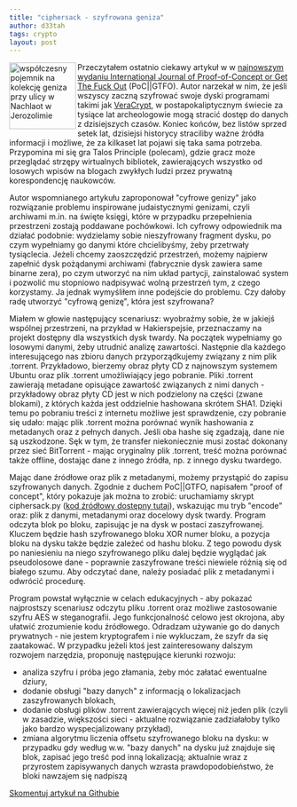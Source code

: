 ```yaml
---
title: "ciphersack - szyfrowana geniza"
author: d33tah
tags: crypto
layout: post
---
```


<img src="https://upload.wikimedia.org/wikipedia/commons/8/86/TaggedGeniza.jpg" width="120px" align="left" alt="współczesny pojemnik na kolekcję geniza przy ulicy w Nachlaot w Jerozolimie" title="źródło: Wikipedia, licencja: CC BY-SA 2.0, nazwa pliku: TaggedGeniza.jpg">

Przeczytałem ostatnio ciekawy artykuł w w [najnowszym wydaniu International Journal of Proof-of-Concept or Get The Fuck Out](https://archive.org/details/pocorgtfo20/page/n3/mode/2up) (PoC\|\|GTFO). Autor narzekał w nim, że jeśli wszyscy zaczną szyfrować swoje dyski programami takimi jak [VeraCrypt](https://www.veracrypt.fr/en/Downloads.html), w postapokaliptycznym świecie za tysiące lat archeologowie mogą stracić dostęp do danych z dzisiejszych czasów. Koniec końców, bez listów sprzed setek lat, dzisiejsi historycy straciliby ważne źródła informacji i możliwe, że za kilkaset lat pojawi się taka sama potrzeba. Przypomina mi się gra Talos Principle (polecam), gdzie gracz może przeglądać strzępy wirtualnych bibliotek, zawierających wszystko od losowych wpisów na blogach zwykłych ludzi przez prywatną korespondencję naukowców.

Autor wspomnianego artykułu zaproponował "cyfrowe genizy" jako rozwiązanie problemu inspirowane judaistycznymi genizami, czyli archiwami m.in. na święte księgi, które w przypadku przepełnienia przestrzeni zostają poddawane pochówkowi. Ich cyfrowy odpowiednik ma działać podobnie: wydzielamy sobie nieszyfrowany fragment dysku, po czym wypełniamy go danymi które chcielibyśmy, żeby przetrwały tysiąclecia. Jeżeli chcemy zaoszczędzić przestrzeń, możemy najpierw zapełnić dysk pożądanymi archiwami (fabrycznie dysk zawiera same binarne zera), po czym utworzyć na nim układ partycji, zainstalować system i pozwolić mu stopniowo nadpisywać wolną przestrzeń tym, z czego korzystamy. Ja jednak wymyśliłem inne podejście do problemu. Czy dałoby radę utworzyć "cyfrową genizę", która jest szyfrowana?

Miałem w głowie następujący scenariusz: wyobraźmy sobie, że w jakiejś wspólnej przestrzeni, na przykład w Hakierspejsie, przeznaczamy na projekt dostępny dla wszystkich dysk twardy. Na początek wypełniamy go losowymi danymi, żeby utrudnić analizę zawartości. Następnie dla każdego interesującego nas zbioru danych przyporządkujemy związany z nim plik .torrent. Przykładowo, bierzemy obraz płyty CD z najnowszym systemem Ubuntu oraz plik .torrent umożliwiający jego pobranie. Pliki .torrent zawierają metadane opisujące zawartość związanych z nimi danych - przykładowy obraz płyty CD jest w nich podzielony na części (zwane blokami), z których każda jest oddzielnie hashowana skrótem SHA1. Dzięki temu po pobraniu treści z internetu możliwe jest sprawdzenie, czy pobranie się udało: mając plik .torrent można porównać wynik hashowania z metadanych oraz z pełnych danych. Jeśli oba hashe się zgadzają, dane nie są uszkodzone. Sęk w tym, że transfer niekoniecznie musi zostać dokonany przez sieć BitTorrent - mając oryginalny plik .torrent, treść można porównać także offline, dostając dane z innego źródła, np. z innego dysku twardego.

Mając dane źródłowe oraz plik z metadanymi, możemy przystąpić do zapisu szyfrowanych danych. Zgodnie z duchem PoC\|\|GTFO, napisałem "proof of concept", który pokazuje jak można to zrobić: uruchamiamy skrypt ciphersack.py ([kod źródłowy dostępny tutaj](https://github.com/hakierspejs/ciphersack)), wskazując mu tryb "encode" oraz: plik z danymi, metadanymi oraz docelowy dysk twardy. Program odczyta blok po bloku, zapisując je na dysk w postaci zaszyfrowanej. Kluczem będzie hash szyfrowanego bloku XOR numer bloku, a pozycja bloku na dysku także będzie zależeć od hashu bloku. Z tego powodu dysk po naniesieniu na niego szyfrowanego pliku dalej będzie wyglądać jak pseudolosowe dane - poprawnie zaszyfrowane treści niewiele różnią się od białego szumu. Aby odczytać dane, należy posiadać plik z metadanymi i odwrócić procedurę.

Program powstał wyłącznie w celach edukacyjnych - aby pokazać najprostszy scenariusz odczytu pliku .torrent oraz możliwe zastosowanie szyfru AES w steganografii. Jego funkcjonalność celowo jest okrojona, aby ułatwić zrozumienie kodu źródłowego. Odradzam używanie go do danych prywatnych - nie jestem kryptografem i nie wykluczam, że szyfr da się zaatakować. W przypadku jeżeli ktoś jest zainteresowany dalszym rozwojem narzędzia, proponuję następujące kierunki rozwoju:

* analiza szyfru i próba jego złamania, żeby móc załatać ewentualne dziury,
* dodanie obsługi "bazy danych" z informacją o lokalizacjach zaszyfrowanych blokach,
* dodanie obsługi plików .torrent zawierających więcej niż jeden plik (czyli w zasadzie, większości sieci - aktualne rozwiązanie zadziałałoby tylko jako bardzo wyspecjalizowany przykład),
* zmiana algorytmu liczenia offsetu szyfrowanego bloku na dysku: w przypadku gdy według w.w. "bazy danych" na dysku już znajduje się blok, zapisać jego treść pod inną lokalizacją; aktualnie wraz z przyrostem zapisywanych danych wzrasta prawdopodobieństwo, że bloki nawzajem się nadpiszą

[Skomentuj artykuł na Githubie](https://github.com/hakierspejs/homepage/pull/50)
